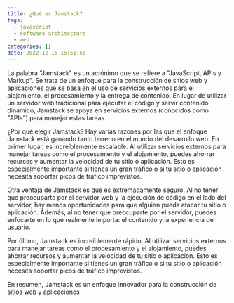 ```yaml
---
title: ¿Qué es Jamstack?
tags:
  - javascript
  - software architecture
  - web
categories: []
date: 2022-12-16 15:51:50
---
```


La palabra "Jamstack" es un acrónimo que se refiere a "JavaScript, APIs y Markup". Se trata de un enfoque para la construcción de sitios web y aplicaciones que se basa en el uso de servicios externos para el alojamiento, el procesamiento y la entrega de contenido. En lugar de utilizar un servidor web tradicional para ejecutar el código y servir contenido dinámico, Jamstack se apoya en servicios externos (conocidos como "APIs") para manejar estas tareas.

¿Por qué elegir Jamstack? Hay varias razones por las que el enfoque Jamstack está ganando tanto terreno en el mundo del desarrollo web. En primer lugar, es increíblemente escalable. Al utilizar servicios externos para manejar tareas como el procesamiento y el alojamiento, puedes ahorrar recursos y aumentar la velocidad de tu sitio o aplicación. Esto es especialmente importante si tienes un gran tráfico o si tu sitio o aplicación necesita soportar picos de tráfico imprevistos.

Otra ventaja de Jamstack es que es extremadamente seguro. Al no tener que preocuparte por el servidor web y la ejecución de código en el lado del servidor, hay menos oportunidades para que alguien pueda atacar tu sitio o aplicación. Además, al no tener que preocuparte por el servidor, puedes enfocarte en lo que realmente importa: el contenido y la experiencia de usuario.

Por último, Jamstack es increíblemente rápido. Al utilizar servicios externos para manejar tareas como el procesamiento y el alojamiento, puedes ahorrar recursos y aumentar la velocidad de tu sitio o aplicación. Esto es especialmente importante si tienes un gran tráfico o si tu sitio o aplicación necesita soportar picos de tráfico imprevistos.

En resumen, Jamstack es un enfoque innovador para la construcción de sitios web y aplicaciones